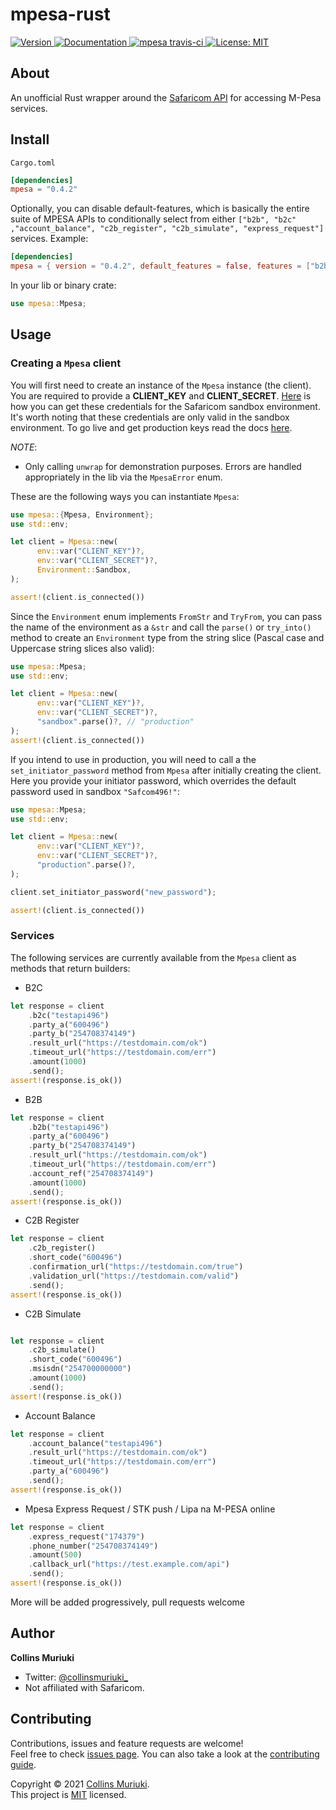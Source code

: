 # mpesa-rust

<p>
   <a href="https://crates.io/crates/mpesa" target="_blank">
     <img alt="Version" src="https://img.shields.io/crates/v/mpesa" />
   </a>
  <a href="https://docs.rs/mpesa" target="_blank">
    <img alt="Documentation" src="https://docs.rs/mpesa/badge.svg" />
  </a>
  <a href="https://travis-ci.com/collinsmuriuki/mpesa-rust" target="_blank">
      <img alt="mpesa travis-ci" src="https://travis-ci.com/collinsmuriuki/mpesa-rust.svg?branch=master" />
   </a>
  <a href="LICENSE" target="_blank">
    <img alt="License: MIT" src="https://img.shields.io/badge/License-MIT-yellow.svg" />
  </a>
</p>

## About

An unofficial Rust wrapper around the [Safaricom API](https://developer.safaricom.co.ke/docs?shell#introduction) for accessing M-Pesa services.

## Install

`Cargo.toml`

```toml
[dependencies]
mpesa = "0.4.2"
```

Optionally, you can disable default-features, which is basically the entire suite of MPESA APIs to conditionally select from either `["b2b", "b2c" ,"account_balance", "c2b_register", "c2b_simulate", "express_request"]` services.
Example:

```toml
[dependencies]
mpesa = { version = "0.4.2", default_features = false, features = ["b2b", "express_request"] }
```

In your lib or binary crate:

```rs
use mpesa::Mpesa;
```

## Usage

### Creating a `Mpesa` client

You will first need to create an instance of the `Mpesa` instance (the client). You are required to provide a **CLIENT_KEY** and
**CLIENT_SECRET**. [Here](https://developer.safaricom.co.ke/test_credentials) is how you can get these credentials for the Safaricom sandbox
environment. It's worth noting that these credentials are only valid in the sandbox environment. To go live and get production keys
read the docs [here](https://developer.safaricom.co.ke/docs?javascript#going-live).

_NOTE_:

-   Only calling `unwrap` for demonstration purposes. Errors are handled appropriately in the lib via the `MpesaError` enum.

These are the following ways you can instantiate `Mpesa`:

```rust
use mpesa::{Mpesa, Environment};
use std::env;

let client = Mpesa::new(
      env::var("CLIENT_KEY")?,
      env::var("CLIENT_SECRET")?,
      Environment::Sandbox,
);

assert!(client.is_connected())
```

Since the `Environment` enum implements `FromStr` and `TryFrom`, you can pass the name of the environment as a `&str` and call the `parse()` or `try_into()`
method to create an `Environment` type from the string slice (Pascal case and Uppercase string slices also valid):

```rust
use mpesa::Mpesa;
use std::env;

let client = Mpesa::new(
      env::var("CLIENT_KEY")?,
      env::var("CLIENT_SECRET")?,
      "sandbox".parse()?, // "production"
);
assert!(client.is_connected())
```

If you intend to use in production, you will need to call a the `set_initiator_password` method from `Mpesa` after initially
creating the client. Here you provide your initiator password, which overrides the default password used in sandbox `"Safcom496!"`:

```rust
use mpesa::Mpesa;
use std::env;

let client = Mpesa::new(
      env::var("CLIENT_KEY")?,
      env::var("CLIENT_SECRET")?,
      "production".parse()?,
);

client.set_initiator_password("new_password");

assert!(client.is_connected())
```

### Services

The following services are currently available from the `Mpesa` client as methods that return builders:

-   B2C

```rust
let response = client
    .b2c("testapi496")
    .party_a("600496")
    .party_b("254708374149")
    .result_url("https://testdomain.com/ok")
    .timeout_url("https://testdomain.com/err")
    .amount(1000)
    .send();
assert!(response.is_ok())
```

-   B2B

```rust
let response = client
    .b2b("testapi496")
    .party_a("600496")
    .party_b("254708374149")
    .result_url("https://testdomain.com/ok")
    .timeout_url("https://testdomain.com/err")
    .account_ref("254708374149")
    .amount(1000)
    .send();
assert!(response.is_ok())
```

-   C2B Register

```rust
let response = client
    .c2b_register()
    .short_code("600496")
    .confirmation_url("https://testdomain.com/true")
    .validation_url("https://testdomain.com/valid")
    .send();
assert!(response.is_ok())
```

-   C2B Simulate

```rust

let response = client
    .c2b_simulate()
    .short_code("600496")
    .msisdn("254700000000")
    .amount(1000)
    .send();
assert!(response.is_ok())
```

-   Account Balance

```rust
let response = client
    .account_balance("testapi496")
    .result_url("https://testdomain.com/ok")
    .timeout_url("https://testdomain.com/err")
    .party_a("600496")
    .send();
assert!(response.is_ok())
```

-   Mpesa Express Request / STK push / Lipa na M-PESA online

```rust
let response = client
    .express_request("174379")
    .phone_number("254708374149")
    .amount(500)
    .callback_url("https://test.example.com/api")
    .send();
assert!(response.is_ok())
```

More will be added progressively, pull requests welcome

## Author

**Collins Muriuki**

-   Twitter: [@collinsmuriuki\_](https://twitter.com/collinsmuriuki_)
-   Not affiliated with Safaricom.

## Contributing

Contributions, issues and feature requests are welcome!<br />Feel free to check [issues page](https://github.com/collinsmuriuki/mpesa-rust/issues). You can also take a look at the [contributing guide](CONTRIBUTING.md).

Copyright © 2021 [Collins Muriuki](https://github.com/collinsmuriuki).<br />
This project is [MIT](LICENSE) licensed.
